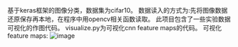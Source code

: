 基于keras框架的图像分类，数据集为cifar10。
数据读入的方式为:先将图像数据还原保存再本地，在程序中用opencv相关函数读取。
此项目包含了一些实验数据可视化的作图代码。
visualize.py为可视化cnn feature maps的代码。
可视化feature maps:
![image](https://github.com/relu2_63.png)
